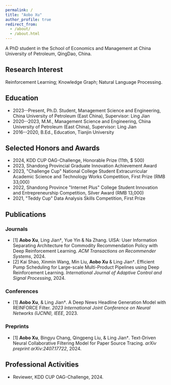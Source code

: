 ```yaml
---
permalink: /
title: "Aobo Xu"
author_profile: true
redirect_from: 
  - /about/
  - /about.html
---
```


A PhD student in the School of Economics and Management at China University of Petroleum, QingDao, China. 

## Research Interest

Reinforcement Learning; Knowledge Graph; Natural Language Processing.

## Education

- 2023--Present, Ph.D. Student, Management Science and Engineering, China University of Petroleum (East China), Supervisor: Ling Jian
- 2020--2023, M.M., Management Science and Engineering, China University of Petroleum (East China), Supervisor: Ling Jian
- 2016--2020, B.Ed., Education, Tianjin University

## Selected Honors and Awards

- 2024, KDD CUP OAG-Challenge, Honorable Prize (11th, \$ 500)
- 2023, Shandong Provincial Graduate Innovation Achievement Award
- 2023, "Challenge Cup" National College Student Extracurricular Academic Science and Technology Works Competition, First Prize (RMB 33,000)
- 2022, Shandong Province "Internet Plus" College Student Innovation and Entrepreneurship Competition, Silver Award (RMB 13,000)
- 2021, "Teddy Cup" Data Analysis Skills Competition, First Prize


## Publications

### Journals
- [1] **Aobo Xu**, Ling Jian†, Yue Yin & Na Zhang. UISA: User Information Separating Architecture for Commodity Recommendation Policy with Deep Reinforcement Learning. _ACM Transactions on
Recommender Systems_, 2024.
- [2] Kai Shao, Xinmin Wang, Min Liu, **Aobo Xu** & Ling Jian†. Efficient Pump Scheduling for Large-scale Multi-Product Pipelines using Deep Reinforcement Learning. _International Journal of Adaptive Control and Signal Processing_, 2024.

### Conferences
- [1] **Aobo Xu**, & Ling Jian†. A Deep News Headline Generation Model with REINFORCE Filter. _2023 International Joint Conference on Neural Networks (IJCNN), IEEE_, 2023.

### Preprints
- [1] **Aobo Xu**, Bingyu Chang, Qingpeng Liu, & Ling Jian†. Text-Driven Neural Collaborative Filtering Model for Paper Source Tracing. _arXiv preprint arXiv:2407.17722_, 2024.

## Professional Activities
- Reviewer, KDD CUP OAG-Challenge, 2024.



